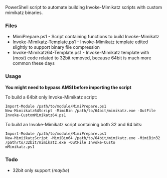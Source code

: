 PowerShell script to automate building Invoke-Mimikatz scripts with custom mimikatz binaries.

### Files

 * MimiPrepare.ps1 - Script containing functions to build Invoke-Mimikatz
 * Invoke-Mimikatz-Template.ps1 - Invoke-Mimikatz template edited slightly to support binary file compression
 * Invoke-Mimikatz64-Template.ps1 - Invoke-Mimikatz template with (_most_) code related to 32bit removed, because 64bit is much more common these days

### Usage

  **You might need to bypass AMSI before importing the script**

  To build a 64bit only Invoke-Mimikatz script:
  ```
Import-Module /path/to/module/MimiPrepare.ps1
New-Mimiikatz64Script -MimiBin /path/to/64bit/mimikatz.exe -OutFile Invoke-CustomMimikatz64.ps1
  ```

  To build an Invoke-Mimikatz script containing both 32 and 64 bits:
  ```
Import-Module /path/to/module/MimiPrepare.ps1
New-MimiikatzScript -MimiBin64 /path/to/64bit/mimikatz.exe -MimiBin32 /path/to/32bit/mimikatz.exe -OutFile Invoke-Custo
mMimikatz.ps1
  ```

### Todo

  * 32bit only support (_maybe_)
